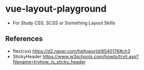 # vue-layout-playground
 - For Study CSS, SCSS or Something Layout Skills

## References
 - flex(css) https://d2.naver.com/helloworld/8540176#ch3
 - StickyHeader https://www.w3schools.com/howto/tryit.asp?filename=tryhow_js_sticky_header